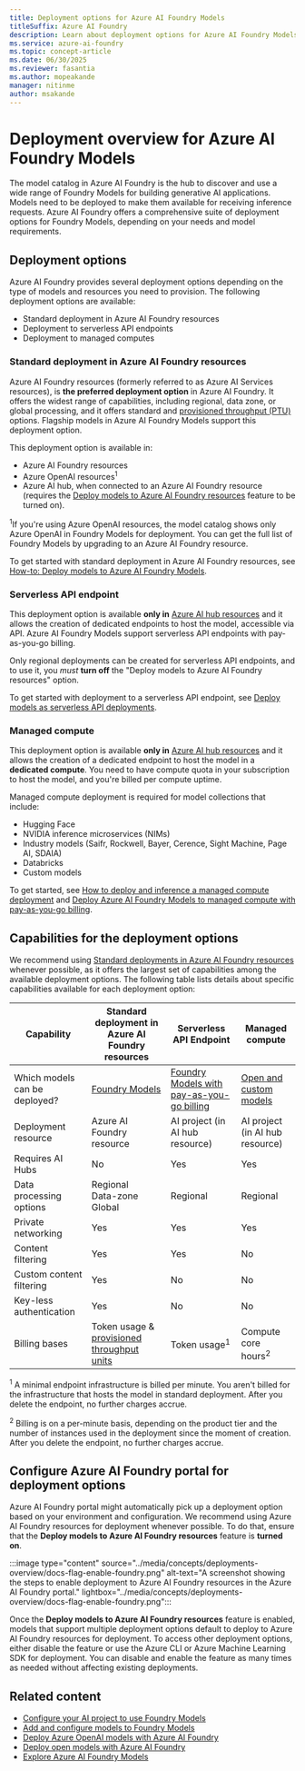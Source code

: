 ```yaml
---
title: Deployment options for Azure AI Foundry Models
titleSuffix: Azure AI Foundry
description: Learn about deployment options for Azure AI Foundry Models.
ms.service: azure-ai-foundry
ms.topic: concept-article
ms.date: 06/30/2025
ms.reviewer: fasantia
ms.author: mopeakande
manager: nitinme
author: msakande
---
```


# Deployment overview for Azure AI Foundry Models

The model catalog in Azure AI Foundry is the hub to discover and use a wide range of Foundry Models for building generative AI applications. Models need to be deployed to make them available for receiving inference requests. Azure AI Foundry offers a comprehensive suite of deployment options for Foundry Models, depending on your needs and model requirements.

## Deployment options

Azure AI Foundry provides several deployment options depending on the type of models and resources you need to provision. The following deployment options are available:

- Standard deployment in Azure AI Foundry resources
- Deployment to serverless API endpoints
- Deployment to managed computes

### Standard deployment in Azure AI Foundry resources

Azure AI Foundry resources (formerly referred to as Azure AI Services resources), is **the preferred deployment option** in Azure AI Foundry. It offers the widest range of capabilities, including regional, data zone, or global processing, and it offers standard and [provisioned throughput (PTU)](../../ai-services/openai/concepts/provisioned-throughput.md) options. Flagship models in Azure AI Foundry Models support this deployment option.

This deployment option is available in:

* Azure AI Foundry resources
* Azure OpenAI resources<sup>1</sup>
* Azure AI hub, when connected to an Azure AI Foundry resource (requires the [Deploy models to Azure AI Foundry resources](#configure-azure-ai-foundry-portal-for-deployment-options) feature to be turned on).

<sup>1</sup>If you're using Azure OpenAI resources, the model catalog shows only Azure OpenAI in Foundry Models for deployment. You can get the full list of Foundry Models by upgrading to an Azure AI Foundry resource.

To get started with standard deployment in Azure AI Foundry resources, see [How-to: Deploy models to Azure AI Foundry Models](../foundry-models/how-to/create-model-deployments.md).

### Serverless API endpoint

This deployment option is available **only in** [Azure AI hub resources](ai-resources.md) and it allows the creation of dedicated endpoints to host the model, accessible via API. Azure AI Foundry Models support serverless API endpoints with pay-as-you-go billing. 

Only regional deployments can be created for serverless API endpoints, and to use it, you _must_ **turn off** the "Deploy models to Azure AI Foundry resources" option.

To get started with deployment to a serverless API endpoint, see [Deploy models as serverless API deployments](../how-to/deploy-models-serverless.md).

### Managed compute

This deployment option is available **only in** [Azure AI hub resources](ai-resources.md) and it allows the creation of a dedicated endpoint to host the model in a **dedicated compute**. You need to have compute quota in your subscription to host the model, and you're billed per compute uptime. 

Managed compute deployment is required for model collections that include:

* Hugging Face
* NVIDIA inference microservices (NIMs)
* Industry models (Saifr, Rockwell, Bayer, Cerence, Sight Machine, Page AI, SDAIA)
* Databricks
* Custom models

To get started, see [How to deploy and inference a managed compute deployment](../how-to/deploy-models-managed.md) and [Deploy Azure AI Foundry Models to managed compute with pay-as-you-go billing](../how-to/deploy-models-managed-pay-go.md).

## Capabilities for the deployment options

We recommend using [Standard deployments in Azure AI Foundry resources](#standard-deployment-in-azure-ai-foundry-resources) whenever possible, as it offers the largest set of capabilities among the available deployment options. The following table lists details about specific capabilities available for each deployment option:

| Capability                    | Standard deployment in Azure AI Foundry resources | Serverless API Endpoint | Managed compute |
|-------------------------------|--------------------------------------------------|------------------------|-----------------|
| Which models can be deployed? | [Foundry Models](../../ai-foundry/foundry-models/concepts/models.md) | [Foundry Models with pay-as-you-go billing](../how-to/model-catalog-overview.md) | [Open and custom models](../how-to/model-catalog-overview.md#availability-of-models-for-deployment-as-managed-compute) |
| Deployment resource           | Azure AI Foundry resource                         | AI project (in AI hub resource) | AI project (in AI hub resource) |
| Requires AI Hubs              | No                                               | Yes                   | Yes            |
| Data processing options       | Regional <br /> Data-zone  <br /> Global         | Regional              | Regional       |
| Private networking            | Yes                                              | Yes                   | Yes            |
| Content filtering             | Yes                                              | Yes                   | No             |
| Custom content filtering      | Yes                                              | No                    | No             |
| Key-less authentication       | Yes                                              | No                    | No             |
| Billing bases                 | Token usage & [provisioned throughput units](../../ai-services/openai/concepts/provisioned-throughput.md) | Token usage<sup>1</sup> | Compute core hours<sup>2</sup> |

<sup>1</sup> A minimal endpoint infrastructure is billed per minute. You aren't billed for the infrastructure that hosts the model in standard deployment. After you delete the endpoint, no further charges accrue.

<sup>2</sup> Billing is on a per-minute basis, depending on the product tier and the number of instances used in the deployment since the moment of creation. After you delete the endpoint, no further charges accrue.

## Configure Azure AI Foundry portal for deployment options

Azure AI Foundry portal might automatically pick up a deployment option based on your environment and configuration. We recommend using Azure AI Foundry resources for deployment whenever possible. To do that, ensure that the **Deploy models to Azure AI Foundry resources** feature is **turned on**. 

:::image type="content" source="../media/concepts/deployments-overview/docs-flag-enable-foundry.png" alt-text="A screenshot showing the steps to enable deployment to Azure AI Foundry resources in the Azure AI Foundry portal." lightbox="../media/concepts/deployments-overview/docs-flag-enable-foundry.png":::

Once the **Deploy models to Azure AI Foundry resources** feature is enabled, models that support multiple deployment options default to deploy to Azure AI Foundry resources for deployment. To access other deployment options, either disable the feature or use the Azure CLI or Azure Machine Learning SDK for deployment. You can disable and enable the feature as many times as needed without affecting existing deployments.

## Related content

* [Configure your AI project to use Foundry Models](../../ai-foundry/foundry-models/how-to/quickstart-ai-project.md)
* [Add and configure models to Foundry Models](../foundry-models/how-to/create-model-deployments.md)
* [Deploy Azure OpenAI models with Azure AI Foundry](../how-to/deploy-models-openai.md)
* [Deploy open models with Azure AI Foundry](../how-to/deploy-models-managed.md)
* [Explore Azure AI Foundry Models](../how-to/model-catalog-overview.md)
